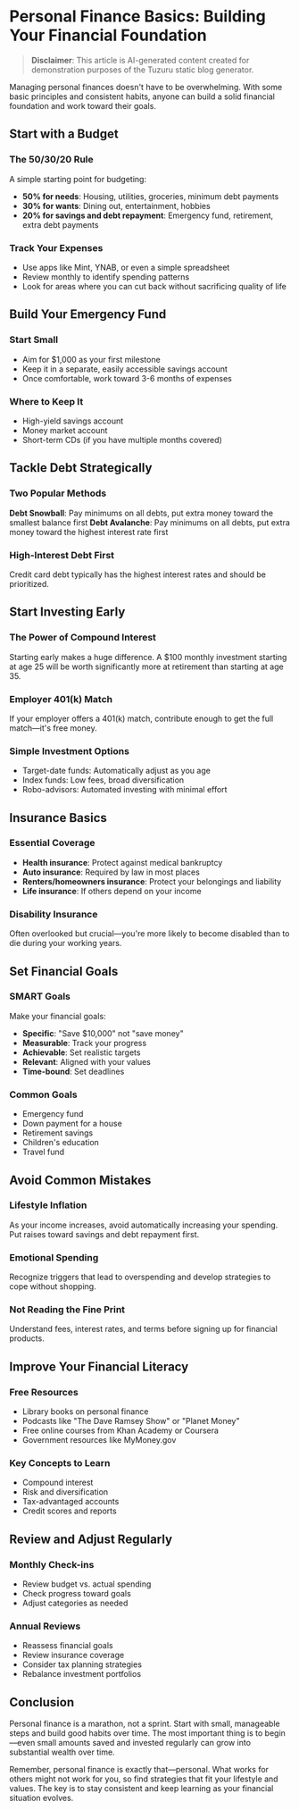 # Personal Finance Basics: Building Your Financial Foundation

> **Disclaimer**: This article is AI-generated content created for demonstration purposes of the Tuzuru static blog generator.

Managing personal finances doesn't have to be overwhelming. With some basic principles and consistent habits, anyone can build a solid financial foundation and work toward their goals.

## Start with a Budget

### The 50/30/20 Rule
A simple starting point for budgeting:
- **50% for needs**: Housing, utilities, groceries, minimum debt payments
- **30% for wants**: Dining out, entertainment, hobbies
- **20% for savings and debt repayment**: Emergency fund, retirement, extra debt payments

### Track Your Expenses
- Use apps like Mint, YNAB, or even a simple spreadsheet
- Review monthly to identify spending patterns
- Look for areas where you can cut back without sacrificing quality of life

## Build Your Emergency Fund

### Start Small
- Aim for $1,000 as your first milestone
- Keep it in a separate, easily accessible savings account
- Once comfortable, work toward 3-6 months of expenses

### Where to Keep It
- High-yield savings account
- Money market account
- Short-term CDs (if you have multiple months covered)

## Tackle Debt Strategically

### Two Popular Methods
**Debt Snowball**: Pay minimums on all debts, put extra money toward the smallest balance first
**Debt Avalanche**: Pay minimums on all debts, put extra money toward the highest interest rate first

### High-Interest Debt First
Credit card debt typically has the highest interest rates and should be prioritized.

## Start Investing Early

### The Power of Compound Interest
Starting early makes a huge difference. A $100 monthly investment starting at age 25 will be worth significantly more at retirement than starting at age 35.

### Employer 401(k) Match
If your employer offers a 401(k) match, contribute enough to get the full match—it's free money.

### Simple Investment Options
- Target-date funds: Automatically adjust as you age
- Index funds: Low fees, broad diversification
- Robo-advisors: Automated investing with minimal effort

## Insurance Basics

### Essential Coverage
- **Health insurance**: Protect against medical bankruptcy
- **Auto insurance**: Required by law in most places
- **Renters/homeowners insurance**: Protect your belongings and liability
- **Life insurance**: If others depend on your income

### Disability Insurance
Often overlooked but crucial—you're more likely to become disabled than to die during your working years.

## Set Financial Goals

### SMART Goals
Make your financial goals:
- **Specific**: "Save $10,000" not "save money"
- **Measurable**: Track your progress
- **Achievable**: Set realistic targets
- **Relevant**: Aligned with your values
- **Time-bound**: Set deadlines

### Common Goals
- Emergency fund
- Down payment for a house
- Retirement savings
- Children's education
- Travel fund

## Avoid Common Mistakes

### Lifestyle Inflation
As your income increases, avoid automatically increasing your spending. Put raises toward savings and debt repayment first.

### Emotional Spending
Recognize triggers that lead to overspending and develop strategies to cope without shopping.

### Not Reading the Fine Print
Understand fees, interest rates, and terms before signing up for financial products.

## Improve Your Financial Literacy

### Free Resources
- Library books on personal finance
- Podcasts like "The Dave Ramsey Show" or "Planet Money"
- Free online courses from Khan Academy or Coursera
- Government resources like MyMoney.gov

### Key Concepts to Learn
- Compound interest
- Risk and diversification
- Tax-advantaged accounts
- Credit scores and reports

## Review and Adjust Regularly

### Monthly Check-ins
- Review budget vs. actual spending
- Check progress toward goals
- Adjust categories as needed

### Annual Reviews
- Reassess financial goals
- Review insurance coverage
- Consider tax planning strategies
- Rebalance investment portfolios

## Conclusion

Personal finance is a marathon, not a sprint. Start with small, manageable steps and build good habits over time. The most important thing is to begin—even small amounts saved and invested regularly can grow into substantial wealth over time.

Remember, personal finance is exactly that—personal. What works for others might not work for you, so find strategies that fit your lifestyle and values. The key is to stay consistent and keep learning as your financial situation evolves.
